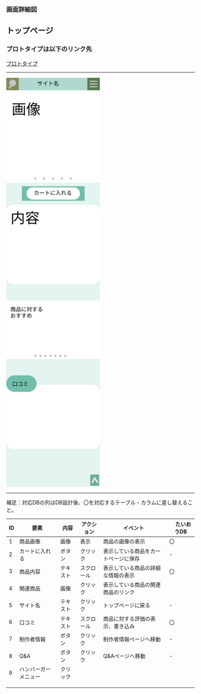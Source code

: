 ### 画面詳細図
## トップページ
### プロトタイプは以下のリンク先
[プロトタイプ](https://www.figma.com/file/5bAHMcKrDB8THLNT72si3d/%E7%94%BB%E9%9D%A2?node-id=0%3A1)
******
<img src="./image/商品詳細.png" width="250">

******
補足：対応DBの列はDB設計後、〇を対応するテーブル・カラムに差し替えること。

| ID | 要素 | 内容 | アクション | イベント |　たいおうDB |
|----|------|------|------------|---------|--------------|
|1|商品画像|画像|表示|商品の画像の表示|〇|
|2|カートに入れる|ボタン|クリック|表示している商品をカートページに保存|-|
|3|商品内容|テキスト|スクロール|表示している商品の詳細な情報の表示|〇|
|4|関連商品|画像|クリック|表示している商品の関連商品のリンク||
|5|サイト名|テキスト|クリック|トップページに戻る|-|
|6|口コミ|テキスト|スクロール|商品に対する評価の表示、書き込み|〇|
|7|制作者情報|ボタン|クリック|制作者情報ページへ移動|-       |
|8|Q&A|ボタン|クリック|Q&Aページへ移動|-       |
|9|ハンバーガーメニュー|クリック||||
|||||||
|||||||
|||||||
